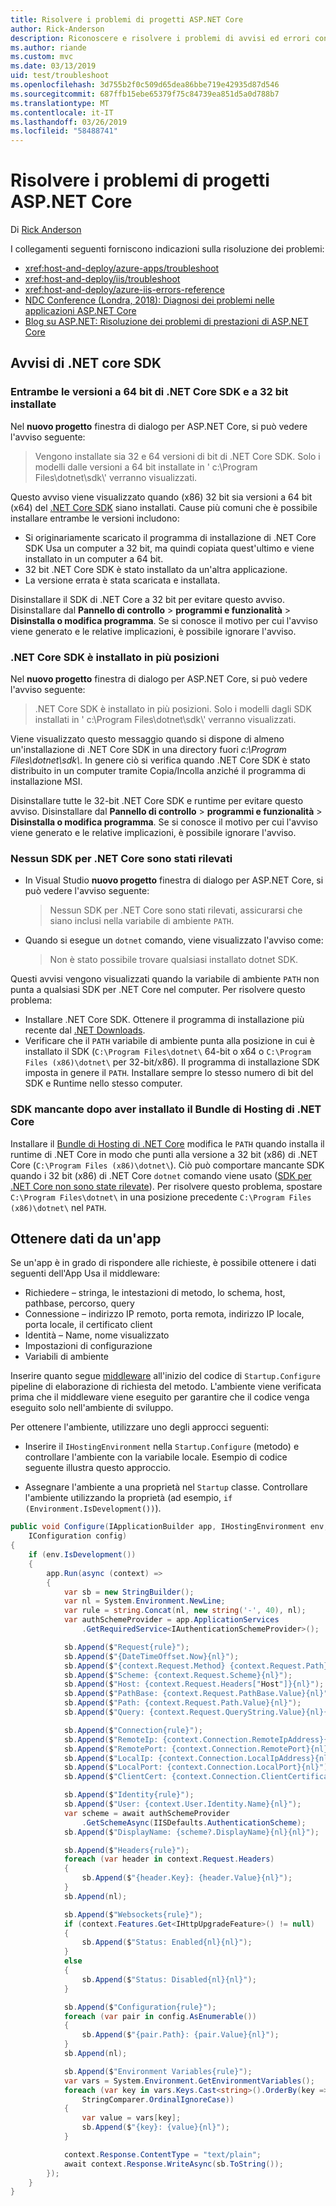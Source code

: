 ```yaml
---
title: Risolvere i problemi di progetti ASP.NET Core
author: Rick-Anderson
description: Riconoscere e risolvere i problemi di avvisi ed errori con i progetti ASP.NET Core.
ms.author: riande
ms.custom: mvc
ms.date: 03/13/2019
uid: test/troubleshoot
ms.openlocfilehash: 3d755b2f0c509d65dea86bbe719e42935d87d546
ms.sourcegitcommit: 687ffb15ebe65379f75c84739ea851d5a0d788b7
ms.translationtype: MT
ms.contentlocale: it-IT
ms.lasthandoff: 03/26/2019
ms.locfileid: "58488741"
---
```

# <a name="troubleshoot-aspnet-core-projects"></a>Risolvere i problemi di progetti ASP.NET Core

Di [Rick Anderson](https://twitter.com/RickAndMSFT)

I collegamenti seguenti forniscono indicazioni sulla risoluzione dei problemi:

* <xref:host-and-deploy/azure-apps/troubleshoot>
* <xref:host-and-deploy/iis/troubleshoot>
* <xref:host-and-deploy/azure-iis-errors-reference>
* [NDC Conference (Londra, 2018): Diagnosi dei problemi nelle applicazioni ASP.NET Core](https://www.youtube.com/watch?v=RYI0DHoIVaA)
* [Blog su ASP.NET: Risoluzione dei problemi di prestazioni di ASP.NET Core](https://blogs.msdn.microsoft.com/webdev/2018/05/23/asp-net-core-performance-improvements/)

## <a name="net-core-sdk-warnings"></a>Avvisi di .NET core SDK

### <a name="both-the-32-bit-and-64-bit-versions-of-the-net-core-sdk-are-installed"></a>Entrambe le versioni a 64 bit di .NET Core SDK e a 32 bit installate

Nel **nuovo progetto** finestra di dialogo per ASP.NET Core, si può vedere l'avviso seguente:

> Vengono installate sia 32 e 64 versioni di bit di .NET Core SDK. Solo i modelli dalle versioni a 64 bit installate in ' c:\\Program Files\\dotnet\\sdk\\' verranno visualizzati.

Questo avviso viene visualizzato quando (x86) 32 bit sia versioni a 64 bit (x64) del [.NET Core SDK](https://www.microsoft.com/net/download/all) siano installati. Cause più comuni che è possibile installare entrambe le versioni includono:

* Si originariamente scaricato il programma di installazione di .NET Core SDK Usa un computer a 32 bit, ma quindi copiata quest'ultimo e viene installato in un computer a 64 bit.
* 32 bit .NET Core SDK è stato installato da un'altra applicazione.
* La versione errata è stata scaricata e installata.

Disinstallare il SDK di .NET Core a 32 bit per evitare questo avviso. Disinstallare dal **Pannello di controllo** > **programmi e funzionalità** > **Disinstalla o modifica programma**. Se si conosce il motivo per cui l'avviso viene generato e le relative implicazioni, è possibile ignorare l'avviso.

### <a name="the-net-core-sdk-is-installed-in-multiple-locations"></a>.NET Core SDK è installato in più posizioni

Nel **nuovo progetto** finestra di dialogo per ASP.NET Core, si può vedere l'avviso seguente:

> .NET Core SDK è installato in più posizioni. Solo i modelli dagli SDK installati in ' c:\\Program Files\\dotnet\\sdk\\' verranno visualizzati.

Viene visualizzato questo messaggio quando si dispone di almeno un'installazione di .NET Core SDK in una directory fuori *c:\\Program Files\\dotnet\\sdk\\*. In genere ciò si verifica quando .NET Core SDK è stato distribuito in un computer tramite Copia/Incolla anziché il programma di installazione MSI.

Disinstallare tutte le 32-bit .NET Core SDK e runtime per evitare questo avviso. Disinstallare dal **Pannello di controllo** > **programmi e funzionalità** > **Disinstalla o modifica programma**. Se si conosce il motivo per cui l'avviso viene generato e le relative implicazioni, è possibile ignorare l'avviso.

### <a name="no-net-core-sdks-were-detected"></a>Nessun SDK per .NET Core sono stati rilevati

* In Visual Studio **nuovo progetto** finestra di dialogo per ASP.NET Core, si può vedere l'avviso seguente:

  > Nessun SDK per .NET Core sono stati rilevati, assicurarsi che siano inclusi nella variabile di ambiente `PATH`.

* Quando si esegue un `dotnet` comando, viene visualizzato l'avviso come:

  > Non è stato possibile trovare qualsiasi installato dotnet SDK.

Questi avvisi vengono visualizzati quando la variabile di ambiente `PATH` non punta a qualsiasi SDK per .NET Core nel computer. Per risolvere questo problema:

* Installare .NET Core SDK. Ottenere il programma di installazione più recente dal [.NET Downloads](https://dotnet.microsoft.com/download).
* Verificare che il `PATH` variabile di ambiente punta alla posizione in cui è installato il SDK (`C:\Program Files\dotnet\` 64-bit o x64 o `C:\Program Files (x86)\dotnet\` per 32-bit/x86). Il programma di installazione SDK imposta in genere il `PATH`. Installare sempre lo stesso numero di bit del SDK e Runtime nello stesso computer.

### <a name="missing-sdk-after-installing-the-net-core-hosting-bundle"></a>SDK mancante dopo aver installato il Bundle di Hosting di .NET Core

Installare il [Bundle di Hosting di .NET Core](xref:host-and-deploy/iis/index#install-the-net-core-hosting-bundle) modifica le `PATH` quando installa il runtime di .NET Core in modo che punti alla versione a 32 bit (x86) di .NET Core (`C:\Program Files (x86)\dotnet\`). Ciò può comportare mancante SDK quando i 32 bit (x86) di .NET Core `dotnet` comando viene usato ([SDK per .NET Core non sono state rilevate](#no-net-core-sdks-were-detected)). Per risolvere questo problema, spostare `C:\Program Files\dotnet\` in una posizione precedente `C:\Program Files (x86)\dotnet\` nel `PATH`.

## <a name="obtain-data-from-an-app"></a>Ottenere dati da un'app

Se un'app è in grado di rispondere alle richieste, è possibile ottenere i dati seguenti dell'App Usa il middleware:

* Richiedere &ndash; stringa, le intestazioni di metodo, lo schema, host, pathbase, percorso, query
* Connessione &ndash; indirizzo IP remoto, porta remota, indirizzo IP locale, porta locale, il certificato client
* Identità &ndash; Name, nome visualizzato
* Impostazioni di configurazione
* Variabili di ambiente

Inserire quanto segue [middleware](xref:fundamentals/middleware/index#create-a-middleware-pipeline-with-iapplicationbuilder) all'inizio del codice di `Startup.Configure` pipeline di elaborazione di richiesta del metodo. L'ambiente viene verificata prima che il middleware viene eseguito per garantire che il codice venga eseguito solo nell'ambiente di sviluppo.

Per ottenere l'ambiente, utilizzare uno degli approcci seguenti:

* Inserire il `IHostingEnvironment` nella `Startup.Configure` (metodo) e controllare l'ambiente con la variabile locale. Esempio di codice seguente illustra questo approccio.

* Assegnare l'ambiente a una proprietà nel `Startup` classe. Controllare l'ambiente utilizzando la proprietà (ad esempio, `if (Environment.IsDevelopment())`).

```csharp
public void Configure(IApplicationBuilder app, IHostingEnvironment env, 
    IConfiguration config)
{
    if (env.IsDevelopment())
    {
        app.Run(async (context) =>
        {
            var sb = new StringBuilder();
            var nl = System.Environment.NewLine;
            var rule = string.Concat(nl, new string('-', 40), nl);
            var authSchemeProvider = app.ApplicationServices
                .GetRequiredService<IAuthenticationSchemeProvider>();

            sb.Append($"Request{rule}");
            sb.Append($"{DateTimeOffset.Now}{nl}");
            sb.Append($"{context.Request.Method} {context.Request.Path}{nl}");
            sb.Append($"Scheme: {context.Request.Scheme}{nl}");
            sb.Append($"Host: {context.Request.Headers["Host"]}{nl}");
            sb.Append($"PathBase: {context.Request.PathBase.Value}{nl}");
            sb.Append($"Path: {context.Request.Path.Value}{nl}");
            sb.Append($"Query: {context.Request.QueryString.Value}{nl}{nl}");

            sb.Append($"Connection{rule}");
            sb.Append($"RemoteIp: {context.Connection.RemoteIpAddress}{nl}");
            sb.Append($"RemotePort: {context.Connection.RemotePort}{nl}");
            sb.Append($"LocalIp: {context.Connection.LocalIpAddress}{nl}");
            sb.Append($"LocalPort: {context.Connection.LocalPort}{nl}");
            sb.Append($"ClientCert: {context.Connection.ClientCertificate}{nl}{nl}");

            sb.Append($"Identity{rule}");
            sb.Append($"User: {context.User.Identity.Name}{nl}");
            var scheme = await authSchemeProvider
                .GetSchemeAsync(IISDefaults.AuthenticationScheme);
            sb.Append($"DisplayName: {scheme?.DisplayName}{nl}{nl}");

            sb.Append($"Headers{rule}");
            foreach (var header in context.Request.Headers)
            {
                sb.Append($"{header.Key}: {header.Value}{nl}");
            }
            sb.Append(nl);

            sb.Append($"Websockets{rule}");
            if (context.Features.Get<IHttpUpgradeFeature>() != null)
            {
                sb.Append($"Status: Enabled{nl}{nl}");
            }
            else
            {
                sb.Append($"Status: Disabled{nl}{nl}");
            }

            sb.Append($"Configuration{rule}");
            foreach (var pair in config.AsEnumerable())
            {
                sb.Append($"{pair.Path}: {pair.Value}{nl}");
            }
            sb.Append(nl);

            sb.Append($"Environment Variables{rule}");
            var vars = System.Environment.GetEnvironmentVariables();
            foreach (var key in vars.Keys.Cast<string>().OrderBy(key => key, 
                StringComparer.OrdinalIgnoreCase))
            {
                var value = vars[key];
                sb.Append($"{key}: {value}{nl}");
            }

            context.Response.ContentType = "text/plain";
            await context.Response.WriteAsync(sb.ToString());
        });
    }
}
```
